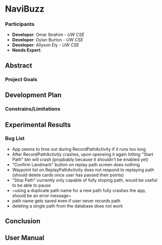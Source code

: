 # NaviBuzz
### Participants
* **Developer**: Omar Ibrahim - _UW CSE_
* **Developer**: Dylan Burton - _UW CSE_
* **Developer**: Allyson Ely - _UW CSE_
* **Needs Expert**: 

## Abstract

### Project Goals

## Development Plan

### Constrains/Limitations

## Experimental Results

### Bug List
- App seems to time out during RecordPathActivity if it runs too long
- After RecordPathActivity crashes, upon openeing it again hitting "Start Path" btn will crash (propbably because it shouldn't be enabled yet)
- "Confirm Landmark" button on replay path screen does nothing
- Waypoint list on ReplayPathActivity does not respond to replaying path (should delete cards once user has passed their points)
- "Stop Path" currently only capable of fully stoping path, would be useful to be able to pause
- ~using a duplicate path name for a new path fully crashes the app, should be an error message~
- path name gets saved even if user never records path
- deleting a single path from the database does not work

## Conclusion

## User Manual
